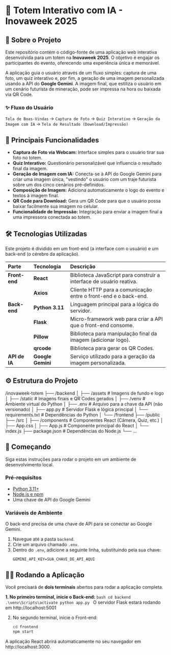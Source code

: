 # 🤖 Totem Interativo com IA - Inovaweek 2025

## 📖 Sobre o Projeto

Este repositório contém o código-fonte de uma aplicação web interativa desenvolvida para um totem na **Inovaweek 2025**. O objetivo é engajar os participantes do evento, oferecendo uma experiência única e memorável.

A aplicação guia o usuário através de um fluxo simples: captura de uma foto, um quiz interativo e, por fim, a geração de uma imagem personalizada usando a API do **Google Gemini**. A imagem final, que estiliza o usuário em um cenário futurista de mineração, pode ser impressa na hora ou baixada via QR Code.

### ✨ Fluxo do Usuário

`Tela de Boas-Vindas` → `Captura de Foto` → `Quiz Interativo` → `Geração da Imagem com IA` → `Tela de Resultado (Download/Impressão)`

## 🚀 Principais Funcionalidades

* **Captura de Foto via Webcam:** Interface simples para o usuário tirar sua foto no totem.
* **Quiz Interativo:** Questionário personalizável que influencia o resultado final da imagem.
* **Geração de Imagem com IA:** Conecta-se à API do Google Gemini para criar uma imagem única, "vestindo" o usuário com um traje futurista sobre um dos cinco cenários pré-definidos.
* **Composição de Imagem:** Adiciona automaticamente o logo do evento e textos à imagem final.
* **QR Code para Download:** Gera um QR Code para que o usuário possa baixar facilmente sua imagem no celular.
* **Funcionalidade de Impressão:** Integração para enviar a imagem final a uma impressora conectada ao totem.

## 🛠️ Tecnologias Utilizadas

Este projeto é dividido em um front-end (a interface com o usuário) e um back-end (o cérebro da aplicação).

| Parte       | Tecnologia       | Descrição                                                          |
| :---------- | :--------------- | :----------------------------------------------------------------- |
| **Front-end** | **React** | Biblioteca JavaScript para construir a interface de usuário reativa. |
|             | **Axios** | Cliente HTTP para a comunicação entre o front-end e o back-end.      |
| **Back-end** | **Python 3.11** | Linguagem principal para a lógica do servidor.                     |
|             | **Flask** | Micro-framework web para criar a API que o front-end consome.        |
|             | **Pillow** | Biblioteca para manipulação final da imagem (adicionar logo).      |
|             | **qrcode** | Biblioteca para gerar os QR Codes.                                 |
| **API de IA** | **Google Gemini** | Serviço utilizado para a geração da imagem personalizada.            |

## ⚙️ Estrutura do Projeto
/inovaweek-totem
├── /backend
│   ├── /assets       # Imagens de fundo e logo
│   ├── /static       # Imagens finais e QR Codes gerados
│   ├── /venv         # Ambiente virtual do Python
│   ├── .env          # Arquivo para a chave da API (não versionado)
│   ├── app.py        # Servidor Flask e lógica principal
│   └── requirements.txt # Dependências do Python
│
└── /frontend
├── /public
├── /src
│   ├── /components # Componentes React (Câmera, Quiz, etc.)
│   ├── App.css
│   ├── App.js      # Componente principal do React
│   └── index.js
├── package.json    # Dependências do Node.js
└── ...

## 🚀 Começando

Siga estas instruções para rodar o projeto em um ambiente de desenvolvimento local.

### Pré-requisitos

* [Python 3.11+](https://www.python.org/)
* [Node.js e npm](https://nodejs.org/)
* Uma chave de API do Google Gemini 

### Variáveis de Ambiente

O back-end precisa de uma chave de API para se conectar ao Google Gemini.

1.  Navegue até a pasta `backend`.
2.  Crie um arquivo chamado `.env`.
3.  Dentro do `.env`, adicione a seguinte linha, substituindo pela sua chave:
    ```
    GEMINI_API_KEY=SUA_CHAVE_DE_API_AQUI
    ```

## 🏃‍♀️ Rodando a Aplicação

Você precisará de **dois terminais** abertos para rodar a aplicação completa.

**1. No primeiro terminal, inicie o Back-end:**
    ```bash
    cd backend
    .\venv\Scripts\activate
    python app.py
    ```
O servidor Flask estará rodando em http://localhost:5001

2. No segundo terminal, inicie o Front-end:

    ```bash
    cd frontend
    npm start
    ```
A aplicação React abrirá automaticamente no seu navegador em http://localhost:3000.

